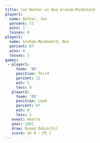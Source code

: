 ```yaml
---
title: Jan Betker vs Bea Graham-MacDonald
player1:                     
  name: Betker, Jan          
  percent: 72                
  wins: 1                    
  losses: 0                  
player2:                     
  name: Graham-MacDonald, Bea
  percent: 67                
  wins: 0                    
  losses: 1                  
games:
 - player1:         
     team: 'SK'     
     position: Third
     percent: 72    
     win: 1         
     loss: 0        
   player2:        
     team: 'PE'    
     position: Lead
     percent: 67   
     win: 0        
     loss: 1       
   event: Hearts        
   year: 1991           
   draw: Round Robin(15)
   score: SK 9 - PE 1   
---
```

